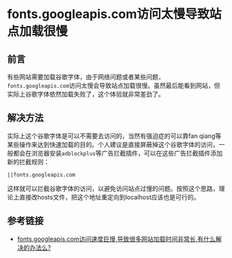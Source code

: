 # fonts.googleapis.com访问太慢导致站点加载很慢

## 前言

有些网站需要加载谷歌字体，由于网络问题或者某些问题，`fonts.googleapis.com`访问太慢会导致站点加载很慢。虽然最后能看到网站，但实际上谷歌字体依然加载失败了，这个体验就非常差劲了。
<!--more-->
## 解决方法

实际上这个谷歌字体是可以不需要去访问的，当然有强迫症的可以靠fan qiang等某些操作来达到快速加载的目的。个人建议是直接屏蔽掉这个谷歌字体的访问，一般都会在浏览器安装`adblockplus`等广告拦截插件，可以在这些广告拦截插件添加新的拦截规则：
```
||fonts.googleapis.com
```

这样就可以拦截谷歌字体的访问，以避免访问站点过慢的问题。按照这个思路，理论上直接改hosts文件，把这个地址重定向到localhost应该也是可行的。

## 参考链接

* [fonts.googleapis.com访问速度巨慢,导致很多网站加载时间非常长,有什么解决的办法么?](https://www.v2ex.com/t/99445)